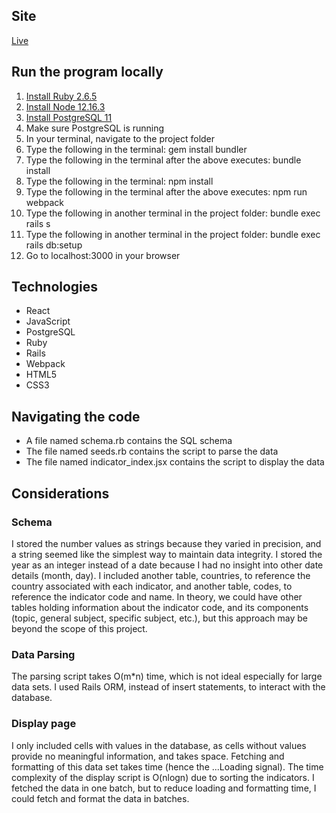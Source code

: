 ## Site
[Live](https://frontierr.herokuapp.com/)

## Run the program locally
1. [Install Ruby 2.6.5](https://www.ruby-lang.org/en/documentation/installation/)
2. [Install Node 12.16.3](https://nodejs.org/en/download/package-manager/)
3. [Install PostgreSQL 11](https://postgresapp.com/)
4. Make sure PostgreSQL is running 
5. In your terminal, navigate to the project folder
6. Type the following in the terminal: gem install bundler
7. Type the following in the terminal after the above executes: bundle install
8. Type the following in the terminal:  npm install  
9. Type the following in the terminal after the above executes: npm run webpack
10. Type the following in another terminal in the project folder: bundle exec rails s
11. Type the following in another terminal in the project folder: bundle exec rails db:setup
12. Go to localhost:3000 in your browser
 
## Technologies
  * React
  * JavaScript
  * PostgreSQL
  * Ruby
  * Rails
  * Webpack
  * HTML5
  * CSS3
 
## Navigating the code
  * A file named schema.rb contains the SQL schema
  * The file named seeds.rb contains the script to parse the data
  * The file named indicator_index.jsx contains the script to display the data
 
## Considerations
 
### Schema
I stored the number values as strings because they varied in precision, and a string seemed like the simplest way to maintain data integrity.  I stored the year as an integer instead of a date because I had no insight into other date details (month, day).  I included another table, countries, to reference the country associated with each indicator, and another table, codes, to reference the indicator code and name.  In theory, we could have other tables holding information about the indicator code, and its components (topic, general subject, specific subject, etc.), but this approach may be beyond the scope of this project.
 
### Data Parsing
The parsing script takes O(m*n) time, which is not ideal especially for large data sets.  I used Rails ORM, instead of insert statements, to interact with the database. 
 
### Display page
I only included cells with values in the database, as cells without values provide no meaningful information, and takes space.  Fetching and formatting of this data set takes time (hence the ...Loading signal).  The time complexity of the display script is O(nlogn) due to sorting the indicators.  I fetched the data in one batch, but to reduce loading and formatting time, I could fetch and format the data in batches.

